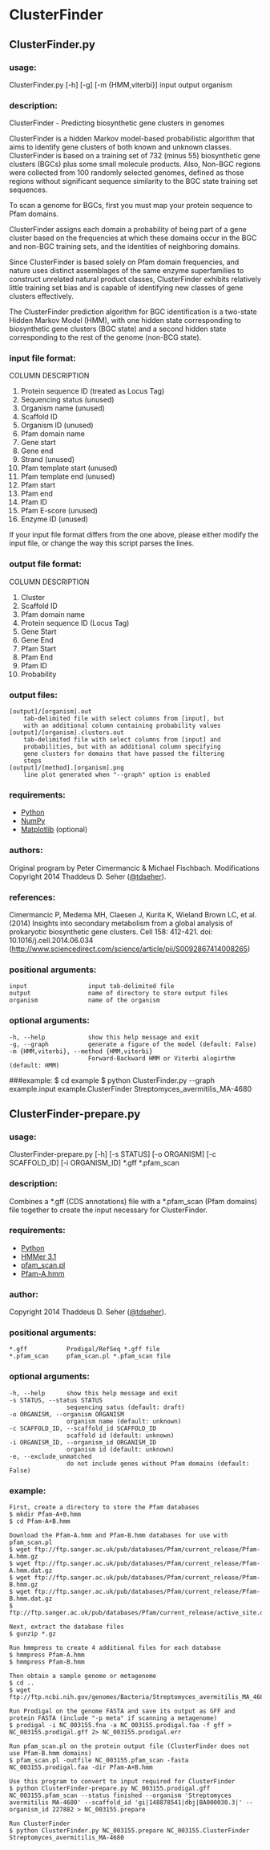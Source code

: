 # ClusterFinder

## ClusterFinder.py

### usage:
ClusterFinder.py [-h] [-g] [-m {HMM,viterbi}] input output organism

### description:
ClusterFinder - Predicting biosynthetic gene clusters in genomes

ClusterFinder is a hidden Markov model-based probabilistic algorithm that aims to identify gene clusters of both known and unknown classes. ClusterFinder is based on a training set of 732 (minus 55) biosynthetic gene clusters (BGCs) plus some small molecule products. Also, Non-BGC regions were collected from 100 randomly selected genomes, defined as those regions without significant sequence similarity to the BGC state training set sequences.
  
To scan a genome for BGCs, first you must map your protein sequence to Pfam domains.
  
ClusterFinder assigns each domain a probability of being part of a gene cluster based on the frequencies at which these domains occur in the BGC and non-BGC training sets, and the identities of neighboring domains.
  
Since ClusterFinder is based solely on Pfam domain frequencies, and nature uses distinct assemblages of the same enzyme superfamilies to construct unrelated natural product classes, ClusterFinder exhibits relatively little training set bias and is capable of identifying new classes of gene clusters effectively.

The ClusterFinder prediction algorithm for BGC identification is a two-state Hidden Markov Model (HMM), with one hidden state corresponding to biosynthetic gene clusters (BGC state) and a second hidden state corresponding to the rest of the genome (non-BCG state).

### input file format:
COLUMN DESCRIPTION
 1. Protein sequence ID (treated as Locus Tag)
 2. Sequencing status (unused)
 3. Organism name (unused)
 4. Scaffold ID
 5. Organism ID (unused)
 6. Pfam domain name
 7. Gene start
 8. Gene end
 9. Strand (unused)
 10. Pfam template start (unused)
 11. Pfam template end (unused)
 12. Pfam start
 13. Pfam end
 14. Pfam ID
 15. Pfam E-score (unused)
 16. Enzyme ID (unused)

If your input file format differs from the one above, please either modify the input file, or change the way this script parses the lines.

### output file format:
COLUMN DESCRIPTION
 1. Cluster
 2. Scaffold ID
 3. Pfam domain name
 4. Protein sequence ID (Locus Tag)
 5. Gene Start
 6. Gene End
 7. Pfam Start
 8. Pfam End
 9. Pfam ID
 10. Probability

### output files:
	[output]/[organism].out
		tab-delimited file with select columns from [input], but
		with an additional column containing probability values
	[output]/[organism].clusters.out
		tab-delimited file with select columns from [input] and
		probabilities, but with an additional column specifying
		gene clusters for domains that have passed the filtering
		steps
	[output]/[method].[organism].png
		line plot generated when "--graph" option is enabled

### requirements:
 * [Python](http://www.python.org/)
 * [NumPy](http://www.numpy.org/)
 * [Matplotlib](http://www.matplotlib.org/) (optional)

### authors:
Original program by Peter Cimermancic & Michael Fischbach.
Modifications Copyright 2014 Thaddeus D. Seher ([@tdseher](http://www.twitter.com/tdseher)).

### references:
Cimermancic P, Medema MH, Claesen J, Kurita K, Wieland Brown LC, et al. (2014) Insights into secondary metabolism from a global analysis of prokaryotic biosynthetic gene clusters. Cell 158: 412-421. doi: 10.1016/j.cell.2014.06.034 (http://www.sciencedirect.com/science/article/pii/S0092867414008265)

### positional arguments:
	input                 input tab-delimited file
	output                name of directory to store output files
	organism              name of the organism

### optional arguments:
	-h, --help            show this help message and exit
	-g, --graph           generate a figure of the model (default: False)
	-m {HMM,viterbi}, --method {HMM,viterbi}
	                      Forward-Backward HMM or Viterbi alogirthm (default: HMM)

###example:
	$ cd example
	$ python ClusterFinder.py --graph example.input example.ClusterFinder Streptomyces_avermitilis_MA-4680

## ClusterFinder-prepare.py
### usage:
ClusterFinder-prepare.py [-h] [-s STATUS] [-o ORGANISM] [-c SCAFFOLD_ID] [-i ORGANISM_ID] \*.gff \*.pfam_scan

### description:
Combines a \*.gff (CDS annotations) file with a \*.pfam_scan (Pfam domains) file together to create the input necessary for ClusterFinder.

### requirements:
 * [Python](http://www.python.org/)
 * [HMMer 3.1](http://hmmer.janelia.org/)
 * [pfam_scan.pl](ftp://ftp.sanger.ac.uk/pub/databases/Pfam/Tools/PfamScan.tar.gz)
 * [Pfam-A.hmm](ftp://ftp.sanger.ac.uk/pub/databases/Pfam/current_release/Pfam-A.hmm.gz)

### author:
Copyright 2014 Thaddeus D. Seher ([@tdseher](http://www.twitter.com/tdseher)).

### positional arguments:
	*.gff           Prodigal/RefSeq *.gff file
	*.pfam_scan     pfam_scan.pl *.pfam_scan file

### optional arguments:
	-h, --help      show this help message and exit
	-s STATUS, --status STATUS
	                sequencing satus (default: draft)
	-o ORGANISM, --organism ORGANISM
                    organism name (default: unknown)
	-c SCAFFOLD_ID, --scaffold_id SCAFFOLD_ID
	                scaffold id (default: unknown)
	-i ORGANISM_ID, --organism_id ORGANISM_ID
	                organism id (default: unknown)
	-e, --exclude_unmatched
	                do not include genes without Pfam domains (default: False)

### example:
	First, create a directory to store the Pfam databases
	$ mkdir Pfam-A+B.hmm
	$ cd Pfam-A+B.hmm
	
	Download the Pfam-A.hmm and Pfam-B.hmm databases for use with pfam_scan.pl
	$ wget ftp://ftp.sanger.ac.uk/pub/databases/Pfam/current_release/Pfam-A.hmm.gz
	$ wget ftp://ftp.sanger.ac.uk/pub/databases/Pfam/current_release/Pfam-A.hmm.dat.gz
	$ wget ftp://ftp.sanger.ac.uk/pub/databases/Pfam/current_release/Pfam-B.hmm.gz
	$ wget ftp://ftp.sanger.ac.uk/pub/databases/Pfam/current_release/Pfam-B.hmm.dat.gz
	$ ftp://ftp.sanger.ac.uk/pub/databases/Pfam/current_release/active_site.dat.gz
	
	Next, extract the database files
	$ gunzip *.gz
	
	Run hmmpress to create 4 additional files for each database
	$ hmmpress Pfam-A.hmm
	$ hmmpress Pfam-B.hmm
	
	Then obtain a sample genome or metagenome
	$ cd ..
	$ wget ftp://ftp.ncbi.nih.gov/genomes/Bacteria/Streptomyces_avermitilis_MA_4680_uid57739/NC_003155.fna
	
	Run Prodigal on the genome FASTA and save its output as GFF and protein FASTA (include "-p meta" if scanning a metagenome)
	$ prodigal -i NC_003155.fna -a NC_003155.prodigal.faa -f gff > NC_003155.prodigal.gff 2> NC_003155.prodigal.err
	
	Run pfam_scan.pl on the protein output file (ClusterFinder does not use Pfam-B.hmm domains)
	$ pfam_scan.pl -outfile NC_003155.pfam_scan -fasta NC_003155.prodigal.faa -dir Pfam-A+B.hmm
	
	Use this program to convert to input required for ClusterFinder
	$ python ClusterFinder-prepare.py NC_003155.prodigal.gff NC_003155.pfam_scan --status finished --organism 'Streptomyces avermitilis MA-4680' --scaffold_id 'gi|148878541|dbj|BA000030.3|' --organism_id 227882 > NC_003155.prepare
	
	Run ClusterFinder
	$ python ClusterFinder.py NC_003155.prepare NC_003155.ClusterFinder Streptomyces_avermitilis_MA-4680
